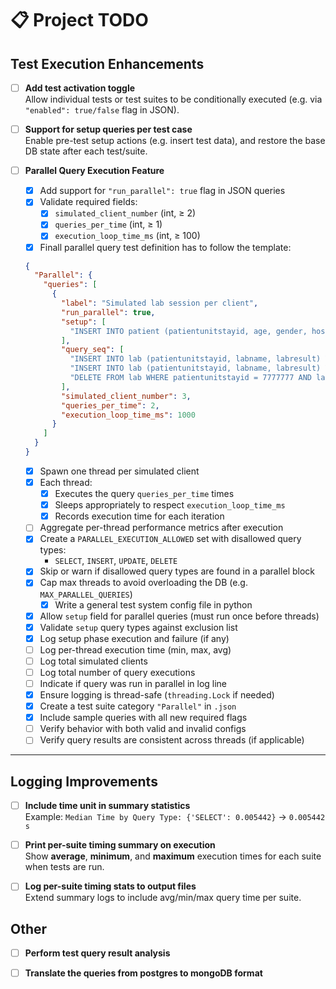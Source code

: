 # 📋 Project TODO

## Test Execution Enhancements
- [ ] **Add test activation toggle**  
  Allow individual tests or test suites to be conditionally executed (e.g. via `"enabled": true/false` flag in JSON).

- [ ] **Support for setup queries per test case**  
  Enable pre-test setup actions (e.g. insert test data), and restore the base DB state after each test/suite.

- [ ] **Parallel Query Execution Feature**
  <!-- Core Logic -->
  - [x] Add support for `"run_parallel": true` flag in JSON queries
  - [x] Validate required fields:
    - [x] `simulated_client_number` (int, ≥ 2)
    - [x] `queries_per_time` (int, ≥ 1)
    - [x] `execution_loop_time_ms` (int, ≥ 100)
  - [x] Finall parallel query test definition has to follow the template:
  ```json
  {
    "Parallel": {
      "queries": [
        {
          "label": "Simulated lab session per client",
          "run_parallel": true,
          "setup": [
            "INSERT INTO patient (patientunitstayid, age, gender, hospitalid) VALUES (7777777, '30', 'Other', 5);"
          ],
          "query_seq": [
            "INSERT INTO lab (patientunitstayid, labname, labresult) VALUES (7777777, 'Na+', '137.0');",
            "INSERT INTO lab (patientunitstayid, labname, labresult) VALUES (7777777, 'K+', '4.5');",
            "DELETE FROM lab WHERE patientunitstayid = 7777777 AND labname IN ('Na+', 'K+');"
          ],
          "simulated_client_number": 3,
          "queries_per_time": 2,
          "execution_loop_time_ms": 1000
        }
      ]
    }
  }
  ```
  <!-- Thread Execution & Control -->
  - [x] Spawn one thread per simulated client
  - [x] Each thread:
    - [x] Executes the query `queries_per_time` times
    - [x] Sleeps appropriately to respect `execution_loop_time_ms`
    - [x] Records execution time for each iteration
  - [ ] Aggregate per-thread performance metrics after execution
  <!-- Restrictions & Safety -->
  - [x] Create a `PARALLEL_EXECUTION_ALLOWED` set with disallowed query types:
    - `SELECT`, `INSERT`, `UPDATE`, `DELETE`
  - [x] Skip or warn if disallowed query types are found in a parallel block
  - [x] Cap max threads to avoid overloading the DB (e.g. `MAX_PARALLEL_QUERIES`)
    - [x] Write a general test system config file in python
  <!-- Setup Queries & Validation -->
  - [x] Allow `setup` field for parallel queries (must run once before threads)
  - [x] Validate `setup` query types against exclusion list
  - [x] Log setup phase execution and failure (if any)
  <!-- Logging Enhancements -->
  - [ ] Log per-thread execution time (min, max, avg)
  - [ ] Log total simulated clients
  - [ ] Log total number of query executions
  - [ ] Indicate if query was run in parallel in log line
  - [x] Ensure logging is thread-safe (`threading.Lock` if needed)
  <!-- Testing & Debug -->
  - [x] Create a test suite category `"Parallel"` in `.json`
  - [x] Include sample queries with all new required flags
  - [ ] Verify behavior with both valid and invalid configs
  - [ ] Verify query results are consistent across threads (if applicable)

---

## Logging Improvements
- [ ] **Include time unit in summary statistics**  
  Example: `Median Time by Query Type: {'SELECT': 0.005442}` → `0.005442 s`

- [ ] **Print per-suite timing summary on execution**  
  Show **average**, **minimum**, and **maximum** execution times for each suite when tests are run.

- [ ] **Log per-suite timing stats to output files**  
  Extend summary logs to include avg/min/max query time per suite.

## Other
- [ ] **Perform test query result analysis**

- [ ] **Translate the queries from postgres to mongoDB format**